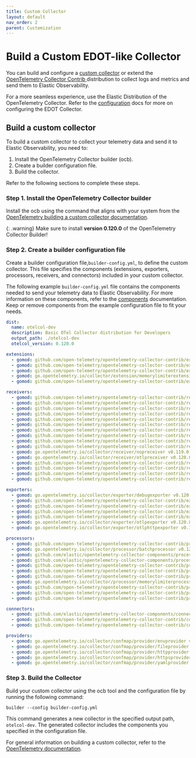 ```yaml
---
title: Custom Collector
layout: default
nav_order: 2
parent: Customization
---
```


<!-- DO NOT DELETE THIS SECTION, TAGS ARE REQUIRED FOR GENERATION-->
<!-- start:edot-collector-components-ocb -->
# Build a Custom EDOT-like Collector

You can build and configure a [custom collector](https://opentelemetry.io/docs/collector/custom-collector/) or extend the [OpenTelemetry Collector Contrib ](https://github.com/open-telemetry/opentelemetry-collector-contrib) distribution to collect logs and metrics and send them to Elastic Observability.

For a more seamless experience, use the Elastic Distribution of the OpenTelemetry Collector.
Refer to the [configuration](./config/index) docs for more on configuring the EDOT Collector.

## Build a custom collector

To build a custom collector to collect your telemetry data and send it to Elastic Observability, you need to:

1. Install the OpenTelemetry Collector builder (ocb).
1. Create a builder configuration file.
1. Build the collector.

Refer to the following sections to complete these steps.

### Step 1. Install the OpenTelemetry Collector builder
Install the ocb using the command that aligns with your system from the [OpenTelemetry building a custom collector documentation](https://opentelemetry.io/docs/collector/custom-collector/#step-1---install-the-builder).

{: .warning}
Make sure to install **version 0.120.0** of the OpenTelemetry Collector Builder!

### Step 2. Create a builder configuration file
Create a builder configuration file,`builder-config.yml`, to define the custom collector. This file specifies the components (extensions, exporters, processors, receivers, and connectors) included in your custom collector.

The following example `builder-config.yml` file contains the components needed to send your telemetry data to Elastic Observability. For more information on these components, refer to the [components](./components) documentation. Keep or remove components from the example configuration file to fit your needs.

``` yaml
dist:
  name: otelcol-dev
  description: Basic OTel Collector distribution for Developers
  output_path: ./otelcol-dev
  otelcol_version: 0.120.0

extensions:
  - gomod: github.com/open-telemetry/opentelemetry-collector-contrib/extension/storage/filestorage v0.120.1
  - gomod: github.com/open-telemetry/opentelemetry-collector-contrib/extension/healthcheckextension v0.120.1
  - gomod: github.com/open-telemetry/opentelemetry-collector-contrib/extension/observer/k8sobserver v0.120.1
  - gomod: go.opentelemetry.io/collector/extension/memorylimiterextension v0.120.0
  - gomod: github.com/open-telemetry/opentelemetry-collector-contrib/extension/pprofextension v0.120.1

receivers:
  - gomod: github.com/open-telemetry/opentelemetry-collector-contrib/receiver/filelogreceiver v0.120.1
  - gomod: github.com/open-telemetry/opentelemetry-collector-contrib/receiver/hostmetricsreceiver v0.120.1
  - gomod: github.com/open-telemetry/opentelemetry-collector-contrib/receiver/httpcheckreceiver v0.120.1
  - gomod: github.com/open-telemetry/opentelemetry-collector-contrib/receiver/jaegerreceiver v0.120.1
  - gomod: github.com/open-telemetry/opentelemetry-collector-contrib/receiver/jmxreceiver v0.120.1
  - gomod: github.com/open-telemetry/opentelemetry-collector-contrib/receiver/k8sclusterreceiver v0.120.1
  - gomod: github.com/open-telemetry/opentelemetry-collector-contrib/receiver/k8sobjectsreceiver v0.120.1
  - gomod: github.com/open-telemetry/opentelemetry-collector-contrib/receiver/kafkareceiver v0.120.1
  - gomod: github.com/open-telemetry/opentelemetry-collector-contrib/receiver/kubeletstatsreceiver v0.120.1
  - gomod: github.com/open-telemetry/opentelemetry-collector-contrib/receiver/nginxreceiver v0.120.1
  - gomod: go.opentelemetry.io/collector/receiver/nopreceiver v0.119.0
  - gomod: go.opentelemetry.io/collector/receiver/otlpreceiver v0.120.0
  - gomod: github.com/open-telemetry/opentelemetry-collector-contrib/receiver/prometheusreceiver v0.120.1
  - gomod: github.com/open-telemetry/opentelemetry-collector-contrib/receiver/receivercreator v0.120.1
  - gomod: github.com/open-telemetry/opentelemetry-collector-contrib/receiver/redisreceiver v0.120.1
  - gomod: github.com/open-telemetry/opentelemetry-collector-contrib/receiver/zipkinreceiver v0.120.1

exporters:
  - gomod: go.opentelemetry.io/collector/exporter/debugexporter v0.120.0
  - gomod: github.com/open-telemetry/opentelemetry-collector-contrib/exporter/elasticsearchexporter v0.120.1
  - gomod: github.com/open-telemetry/opentelemetry-collector-contrib/exporter/fileexporter v0.120.1
  - gomod: github.com/open-telemetry/opentelemetry-collector-contrib/exporter/kafkaexporter v0.120.1
  - gomod: github.com/open-telemetry/opentelemetry-collector-contrib/exporter/loadbalancingexporter v0.120.1
  - gomod: go.opentelemetry.io/collector/exporter/otlpexporter v0.120.0
  - gomod: go.opentelemetry.io/collector/exporter/otlphttpexporter v0.120.0

processors:
  - gomod: github.com/open-telemetry/opentelemetry-collector-contrib/processor/attributesprocessor v0.120.1
  - gomod: go.opentelemetry.io/collector/processor/batchprocessor v0.120.0
  - gomod: github.com/elastic/opentelemetry-collector-components/processor/elasticinframetricsprocessor v0.13.0
  - gomod: github.com/elastic/opentelemetry-collector-components/processor/elastictraceprocessor v0.4.1
  - gomod: github.com/open-telemetry/opentelemetry-collector-contrib/processor/filterprocessor v0.120.1
  - gomod: github.com/open-telemetry/opentelemetry-collector-contrib/processor/geoipprocessor v0.120.1
  - gomod: github.com/open-telemetry/opentelemetry-collector-contrib/processor/k8sattributesprocessor v0.120.1
  - gomod: go.opentelemetry.io/collector/processor/memorylimiterprocessor v0.119.0
  - gomod: github.com/open-telemetry/opentelemetry-collector-contrib/processor/resourcedetectionprocessor v0.120.1
  - gomod: github.com/open-telemetry/opentelemetry-collector-contrib/processor/resourceprocessor v0.120.1
  - gomod: github.com/open-telemetry/opentelemetry-collector-contrib/processor/transformprocessor v0.120.1

connectors:
  - gomod: github.com/elastic/opentelemetry-collector-components/connector/elasticapmconnector v0.2.0
  - gomod: github.com/open-telemetry/opentelemetry-collector-contrib/connector/routingconnector v0.120.1
  - gomod: github.com/open-telemetry/opentelemetry-collector-contrib/connector/spanmetricsconnector v0.120.1

providers:
  - gomod: go.opentelemetry.io/collector/confmap/provider/envprovider v1.26.0
  - gomod: go.opentelemetry.io/collector/confmap/provider/fileprovider v1.26.0
  - gomod: go.opentelemetry.io/collector/confmap/provider/httpprovider v1.26.0
  - gomod: go.opentelemetry.io/collector/confmap/provider/httpsprovider v1.26.0
  - gomod: go.opentelemetry.io/collector/confmap/provider/yamlprovider v1.26.0
```

### Step 3. Build the Collector
Build your custom collector using the ocb tool and the configuration file by running the following command:

`builder --config builder-config.yml`

This command generates a new collector in the specified output path, `otelcol-dev`. The generated collector includes the components you specified in the configuration file.

For general information on building a custom collector, refer to the [OpenTelemetry documentation](https://opentelemetry.io/docs/collector/custom-collector/#step-1---install-the-builder).
<!-- end:edot-collector-components-ocb -->
